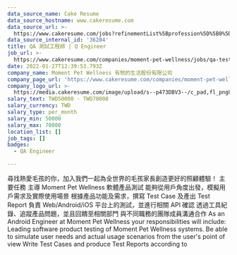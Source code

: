 ```yaml
---
data_source_name: Cake Resume
data_source_hostname: www.cakeresume.com
data_source_url: >-
  https://www.cakeresume.com/jobs?refinementList%5Bprofession%5D%5B0%5D=engineering_qa-engineer&refinementList%5Bsalary_type%5D=per_month&refinementList%5Bsalary_currency%5D=TWD&range%5Bsalary_range%5D%5Bmax%5D=600000
data_source_internal_id: '36204'
title: QA 測試工程師 | Q Engineer
job_url: >-
  https://www.cakeresume.com/companies/moment-pet-wellness/jobs/qa-test-engineer-q-engineer
date: 2022-01-27T12:39:53.793Z
company_name: Moment Pet Wellness 有牠的生活股份有限公司
company_page_url: 'https://www.cakeresume.com/companies/moment-pet-wellness'
company_logo_url: >-
  https://media.cakeresume.com/image/upload/s--p473DBV3--/c_pad,fl_png8,h_200,w_200/v1618804080/vjwmvjex3lzurxcfvf7w.png
salary_text: TWD50000 - TWD70000
salary_currency: TWD
salary_type: per_month
salary_min: 50000
salary_max: 70000
location_list: []
job_tags: []
badges:
  - QA Engineer

---
```


尋找熱愛毛孩的你，加入我們一起為全世界的毛孩家長創造更好的照顧體驗！ 主要任務 主導 Moment Pet Wellness 軟體產品測試 能夠從用戶角度出發，模擬用戶需求及實際使用場景 根據產品功能及需求，撰寫 Test Case 及產出 Test Report 負責 Web/Android/iOS 平台上的測試，並進行相關 API 確認 透過工具紀錄、追蹤產品問題，並且回饋至相關部門 與不同職務的團隊成員溝通合作 As an Android Engineer at Moment Pet Wellness your responsibilities will include: Leading software product testing of Moment Pet Wellness systems. Be able to simulate user needs and actual usage scenarios from the user's point of view Write Test Cases and produce Test Reports according to